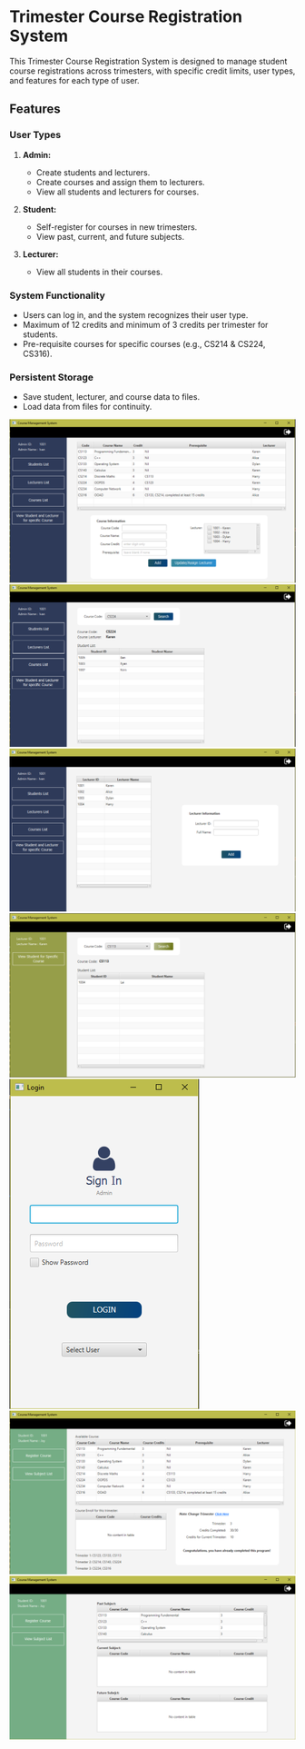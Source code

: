 # Trimester Course Registration System

This Trimester Course Registration System is designed to manage student course registrations across trimesters, with specific credit limits, user types, and features for each type of user.

## Features

### User Types
1. **Admin:**
   - Create students and lecturers.
   - Create courses and assign them to lecturers.
   - View all students and lecturers for courses.

2. **Student:**
   - Self-register for courses in new trimesters.
   - View past, current, and future subjects.

3. **Lecturer:**
   - View all students in their courses.

### System Functionality
- Users can log in, and the system recognizes their user type.
- Maximum of 12 credits and minimum of 3 credits per trimester for students.
- Pre-requisite courses for specific courses (e.g., CS214 & CS224, CS316).

### Persistent Storage
- Save student, lecturer, and course data to files.
- Load data from files for continuity.

![Course Enroll](adminView.png)
![Course Enroll](adminView2.png)
![Course Enroll](adminView3.png)
![Course Enroll](lecturerView.png)
![Course Enroll](login.png)
![Course Enroll](studentRegister.png)
![Course Enroll](studentView.png)
